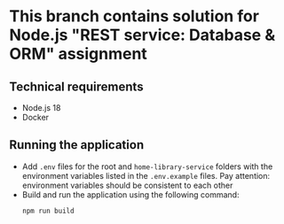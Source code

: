 # This branch contains solution for Node.js "REST service: Database & ORM" assignment

## Technical requirements
- Node.js 18
- Docker

## Running the application
- Add `.env` files for the root and `home-library-service` folders with the environment variables
  listed in the `.env.example` files. Pay attention: environment variables should be consistent to each other
- Build and run the application using the following command:
  ```bash
  npm run build
  ```
